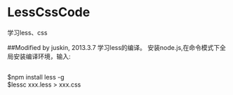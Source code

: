 LessCssCode
===========

学习less、css

##Modified by juskin, 2013.3.7 
学习less的编译。
安装node.js,在命令模式下全局安装编译环境，输入:
##
$npm install less -g  
$lessc xxx.less > xxx.css

